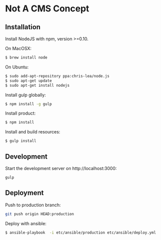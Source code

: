 
# Not A CMS Concept

## Installation

Install NodeJS with npm, version >=0.10.

On MacOSX:

```sh
$ brew install node
```

On Ubuntu:

```sh
$ sudo add-apt-repository ppa:chris-lea/node.js
$ sudo apt-get update
$ sudo apt-get install nodejs
```

Install gulp globally:

```sh
$ npm install -g gulp
```

Install product:

```sh
$ npm install
```

Install and build resources:

```sh
$ gulp install
```

## Development

Start the development server on http://localhost:3000:

```sh
gulp
```

## Deployment

Push to production branch:

```sh
git push origin HEAD:production
```

Deploy with ansible:

```sh
$ ansible-playbook  -i etc/ansible/production etc/ansible/deploy.yml
```


